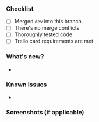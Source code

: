 ### Checklist
- [ ] Merged `dev` into this branch
- [ ] There's no merge conflicts
- [ ] Thoroughly tested code
- [ ] Trello card requirements are met

### What's new?
*

### Known Issues
* 

### Screenshots (if applicable)


